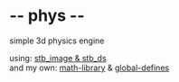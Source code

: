 # -- phys --
simple 3d physics engine

using:      [stb_image & stb_ds](https://github.com/nothings/stb)<br>
and my own: [math-library](https://github.com/phil-stein/math) & [global-defines](https://github.com/phil-stein/global)
